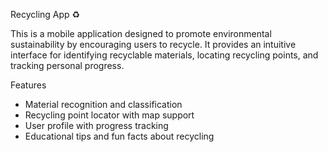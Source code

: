 Recycling App ♻️

This is a mobile application designed to promote environmental sustainability by encouraging users to recycle. It provides an intuitive interface for identifying recyclable materials, locating recycling points, and tracking personal progress.

Features
- Material recognition and classification
- Recycling point locator with map support
- User profile with progress tracking
- Educational tips and fun facts about recycling
